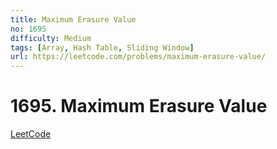 ```yaml
---
title: Maximum Erasure Value
no: 1695
difficulty: Medium
tags: [Array, Hash Table, Sliding Window]
url: https://leetcode.com/problems/maximum-erasure-value/
---
```


# 1695. Maximum Erasure Value

[LeetCode](https://leetcode.com/problems/maximum-erasure-value/)

